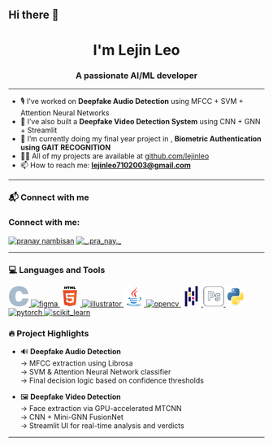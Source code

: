 ## Hi there 👋

<h1 align="center"> I'm Lejin Leo</h1>
<h3 align="center">A passionate AI/ML developer </h3>

---

- 🎙️ I've worked on **Deepfake Audio Detection** using MFCC + SVM + Attention Neural Networks  
- 🎥 I’ve also built a **Deepfake Video Detection System** using CNN + GNN + Streamlit  
- 🧠 I’m currently doing my final year project  in ,  **Biometric Authentication using GAIT RECOGNITION**  
- 👨‍💻 All of my projects are available at [github.com/lejinleo](https://github.com/lejinleo)  
- 📫 How to reach me: **lejinleo7102003@gmail.com**

---

### 📬 Connect with me

<h3 align="left">Connect with me:</h3>
<p align="left">
<a href="https://linkedin.com/in/lejin-leo" target="blank"><img align="center" src="https://raw.githubusercontent.com/rahuldkjain/github-profile-readme-generator/master/src/images/icons/Social/linked-in-alt.svg" alt="pranay nambisan" height="30" width="40" /></a>
<a href="https://www.instagram.com/lejin.leo" target="blank"><img align="center" src="https://raw.githubusercontent.com/rahuldkjain/github-profile-readme-generator/master/src/images/icons/Social/instagram.svg" alt="_.pra_nay._" height="30" width="40" /></a>
</p>

---


### 💻 Languages and Tools

<p align="left"> 
  <a href="https://www.cprogramming.com/" target="_blank" rel="noreferrer"> 
    <img src="https://raw.githubusercontent.com/devicons/devicon/master/icons/c/c-original.svg" alt="c" width="40" height="40"/> 
  </a> 
  <a href="https://www.figma.com/" target="_blank" rel="noreferrer"> 
    <img src="https://www.vectorlogo.zone/logos/figma/figma-icon.svg" alt="figma" width="40" height="40"/> 
  </a> 
  <a href="https://www.w3.org/html/" target="_blank" rel="noreferrer"> 
    <img src="https://raw.githubusercontent.com/devicons/devicon/master/icons/html5/html5-original-wordmark.svg" alt="html5" width="40" height="40"/> 
  </a> 
  <a href="https://www.adobe.com/in/products/illustrator.html" target="_blank" rel="noreferrer"> 
    <img src="https://www.vectorlogo.zone/logos/adobe_illustrator/adobe_illustrator-icon.svg" alt="illustrator" width="40" height="40"/> 
  </a> 
  <a href="https://www.java.com" target="_blank" rel="noreferrer"> 
    <img src="https://raw.githubusercontent.com/devicons/devicon/master/icons/java/java-original.svg" alt="java" width="40" height="40"/> 
  </a> 
  <a href="https://opencv.org/" target="_blank" rel="noreferrer"> 
    <img src="https://www.vectorlogo.zone/logos/opencv/opencv-icon.svg" alt="opencv" width="40" height="40"/> 
  </a> 
  <a href="https://pandas.pydata.org/" target="_blank" rel="noreferrer"> 
    <img src="https://raw.githubusercontent.com/devicons/devicon/2ae2a900d2f041da66e950e4d48052658d850630/icons/pandas/pandas-original.svg" alt="pandas" width="40" height="40"/> 
  </a> 
  <a href="https://www.photoshop.com/en" target="_blank" rel="noreferrer"> 
    <img src="https://raw.githubusercontent.com/devicons/devicon/master/icons/photoshop/photoshop-line.svg" alt="photoshop" width="40" height="40"/> 
  </a> 
  <a href="https://www.python.org" target="_blank" rel="noreferrer"> 
    <img src="https://raw.githubusercontent.com/devicons/devicon/master/icons/python/python-original.svg" alt="python" width="40" height="40"/> 
  </a> 
  <a href="https://pytorch.org/" target="_blank" rel="noreferrer"> 
    <img src="https://www.vectorlogo.zone/logos/pytorch/pytorch-icon.svg" alt="pytorch" width="40" height="40"/> 
  </a> 
  <a href="https://scikit-learn.org/" target="_blank" rel="noreferrer"> 
    <img src="https://upload.wikimedia.org/wikipedia/commons/0/05/Scikit_learn_logo_small.svg" alt="scikit_learn" width="40" height="40"/> 
  </a> 
</p>



### 🔥 Project Highlights

- 🔊 **Deepfake Audio Detection**  
  → MFCC extraction using Librosa  
  → SVM & Attention Neural Network classifier  
  → Final decision logic based on confidence thresholds

- 🖼️ **Deepfake Video Detection**  
  → Face extraction via GPU-accelerated MTCNN  
  → CNN + Mini-GNN FusionNet  
  → Streamlit UI for real-time analysis and verdicts

---

